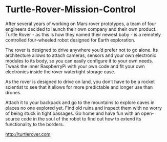 # Turtle-Rover-Mission-Control

After several years of working on Mars rover prototypes, a team of four engineers decided to launch their own company and their own product. 
Turtle Rover - as this is how they named their newest baby - is a remotely controlled four-wheeled robot designed for Earth exploration.

The rover is designed to drive anywhere you’d prefer not to go alone. Its architecture allows to attach cameras, sensors and your own electronic modules to its body, so you can easily configure it to your own needs. Tweak the inner RaspberryPi with your own code and fit your own electronics inside the rover watertight storage case.

As the rover is designed to drive on land, you don’t have to be a rocket scientist to see that it allows for more predictable and longer use than drones. 

Attach it to your backpack and go to the mountains to explore caves in places no one explored yet. Find old ruins and inspect them with no worry of being stuck in tight passages. Go home and have fun with an open-source code in the soul of the robot to find out how to extend its functionality to the borders.

http://turtlerover.com
